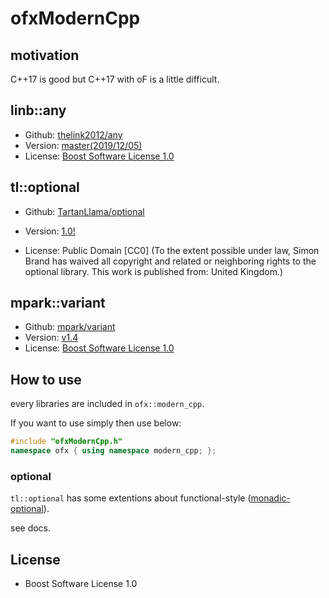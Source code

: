 # ofxModernCpp

## motivation

C++17 is good but C++17 with oF is a little difficult.

## linb::any

* Github: [thelink2012/any](https://github.com/thelink2012/any)
* Version: [master(2019/12/05)](https://github.com/thelink2012/any/tree/78b4a8ae42e411e389710dea6ef76278bee99a29)
* License: [Boost Software License 1.0](https://github.com/thelink2012/any/blob/78b4a8ae42e411e389710dea6ef76278bee99a29/LICENSE_1_0.txt)

## tl::optional

* Github: [TartanLlama/optional](https://github.com/TartanLlama/optional)

* Version: [1.0!](https://github.com/TartanLlama/optional/releases/tag/v1.0.0)

* License: Public Domain [CC0] (To the extent possible under law, Simon Brand has waived all copyright and related or neighboring rights to the optional library. This work is published from: United Kingdom.)

## mpark::variant

* Github: [mpark/variant](https://github.com/mpark/variant)
* Version: [v1.4](https://github.com/mpark/variant/releases/tag/v1.4.0)
* License: [Boost Software License 1.0](https://github.com/mpark/variant/blob/master/LICENSE.md)

## How to use

every libraries are included in `ofx::modern_cpp`.

If you want to use simply then use below:

```cpp
#include "ofxModernCpp.h"
namespace ofx { using namespace modern_cpp; };
```

### optional

`tl::optional` has some extentions about functional-style ([monadic-optional](https://wg21.tartanllama.xyz/monadic-optional)).

see docs.

## License

* Boost Software License 1.0

